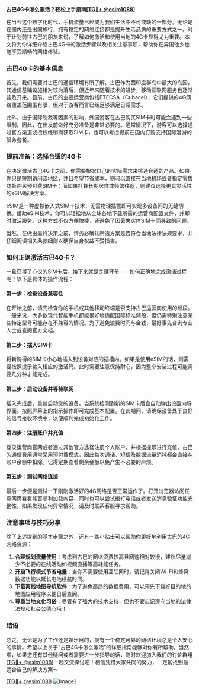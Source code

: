 **古巴4G卡怎么激活？轻松上手指南[[TG💪+ @esim1088](https://t.me/s/esim1088)]**

在当今这个数字化时代，手机流量已经成为我们生活中不可或缺的一部分。无论是在国内还是出国旅行，拥有稳定的网络连接都是提升生活品质的重要方式之一。对于计划前往古巴的朋友来说，了解如何激活和使用当地的4G卡显得尤为重要。本文将为你详细介绍古巴4G卡的激活步骤以及相关注意事项，帮助你在异国他乡也能享受顺畅的网络体验。

### 古巴4G卡的基本信息

首先，我们需要对古巴的通信环境有所了解。古巴作为西印度群岛中最大的岛国，其通信基础设施相对较为落后，但近年来随着技术的进步，移动互联网服务也逐渐普及开来。目前，古巴的主要运营商包括ETECSA（Cubacel），它们提供的4G网络覆盖范围虽有限，但对于游客而言已经足够满足日常需求。

此外，由于国际制裁等因素的影响，外国游客在古巴购买SIM卡时可能会遇到一些限制。因此，在出发前做好充分准备是非常必要的。通常情况下，游客可以选择通过官方渠道或授权经销商获取SIM卡，也可以考虑提前在国内订购支持国际漫游的服务套餐。

### 提前准备：选择合适的4G卡

在决定激活古巴4G卡之前，你需要根据自己的实际需求来挑选合适的产品。如果你只是短期访问该地区，并且希望节省成本，则可以直接在当地机场或者指定零售商处购买预付费SIM卡；而如果打算长期居住或频繁往返，则建议选择更具灵活性的eSIM解决方案。

eSIM是一种虚拟嵌入式SIM卡技术，无需物理插拔即可实现多设备间的无缝切换。借助eSIM技术，你可以轻松地从全球各地下载所需的运营商配置文件，并即时激活服务。这种方式不仅方便快捷，还避免了因丢失实体SIM卡而导致的问题。

当然，在做出最终决策之前，请务必确认所选方案是否符合当地法律法规要求，并仔细阅读相关条款细则以确保自身权益不受损害。

### 如何正确激活古巴4G卡？

一旦获得了心仪的SIM卡后，接下来就是关键环节——如何正确地完成激活过程呢？以下是具体的操作流程：

#### 第一步：检查设备兼容性
在开始之前，请先检查你的手机或其他移动终端是否支持古巴运营商使用的频段。一般来说，大多数现代智能手机都能很好地适配国际标准频段，但仍需特别注意某些特定型号可能存在不兼容的情况。为了避免浪费时间与金钱，最好事先咨询专业人士或查阅官方文档。

#### 第二步：插入SIM卡
将新购得的SIM卡小心地插入到设备对应的插槽内。如果是使用eSIM的话，则需要按照提示输入相应的激活码。此时需要注意保持耐心，因为整个安装过程可能需要几分钟才能完成。

#### 第三步：启动设备并等待联网
插入完成后，重新启动您的设备。当系统检测到新的SIM卡后会自动弹出设置向导界面。按照屏幕上的指示操作即可完成基本配置。在此期间，请确保设备处于良好的信号接收环境中，以便顺利完成初始化工作。

#### 第四步：注册账户并充值
登录运营商官网或者通过其他官方途径注册个人账户，并根据提示进行充值。古巴的通信费用通常采用预付费模式，因此每次通话、短信及数据流量消耗都会直接从账户余额中扣除。记得定期查看剩余金额以免产生不必要的麻烦。

#### 第五步：测试网络连接
最后一步便是测试一下刚刚激活好的4G网络是否正常运作了。打开浏览器访问任意网页看看能否顺利加载内容，同时也可以尝试拨打电话或者发送消息验证功能完整性。如果发现任何异常情况，请及时联系客服寻求帮助。

### 注意事项与技巧分享

除了上述提到的基本步骤之外，还有一些小贴士可以帮助你更好地利用古巴的4G网络资源：

1. **合理规划流量使用**：考虑到古巴的网络资费较高且网速相对较慢，建议尽量减少不必要的在线活动如视频直播等高耗能任务。
2. **开启飞行模式节省电量**：当你不需要使用互联网时，请记得关闭Wi-Fi和蜂窝数据功能以延长电池续航时间。
3. **下载离线地图导航软件**：为了避免高昂的数据费用，可以预先下载好目的地的地图应用程序以便日后查阅。
4. **尊重当地文化习俗**：尽管有了强大的技术支持，但也不要忘记遵守当地的法律法规和社会公德心哦！

### 结语

总之，无论是为了工作还是娱乐目的，拥有一个稳定可靠的网络环境总是令人安心的事情。希望以上关于“古巴4G卡怎么激活”的详细指南能够对你有所帮助。当然啦，如果您还有其他疑问或者需要进一步指导的话，随时欢迎加入我们的讨论群组[[TG💪+ @esim1088](https://t.me/s/esim1088)]一起交流探讨吧！相信凭借大家共同的努力，一定能找到最适合自己的解决方案～

[[TG💪+ @esim1088](https://t.me/s/esim1088) ![Image](https://i.postimg.cc/4NQfJmqS/Snipaste-2025-05-13-00-14-12.png)]